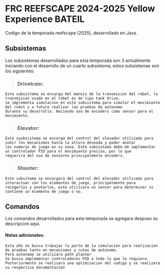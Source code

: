 # FRC REEFSCAPE 2024-2025 Yellow Experience BATEIL

Codigo de la temporada reefscape (2025), desarrollado en Java.


## Subsistemas
Los subsistemas desarrollados para esta temporada son 3 actualmente iniciando con el desarrollo de un cuarto subsistema,
estos subsistemas son los siguientes:

>  ### Drivetrain:
    Este subsistema se encarga del manejo de la transmision del robot, la transmision usada en el robot es de tipo tank drive,
    se implementa simulacion en este subsistema para simular el movimiento del robot y a futuro realizar las pruebas de autonomo
    durante su desarrollo. Haciendo uso de encoders como sensor para el movimiento.

>  ### Elevator:
    Este susbsistema se encarga del control del elevador utilizado para subir los mecanismos hasta la altura deseada y poder anotar
    los numeros de juego en su zona. Este subsistema debe de implementar un controlador PID para el movimiento preciso, por lo que
    requerira del uso de sensores principalmente encoders.

> ### Shooter:
    Este subsitema se encargara del control del elevador utilizado para interactuar con los elementos de juego, principalmente para
    recogerlos y anotarlos, este utilizara un sensor para determinar si contiene un elemento de juego o no.

## Comandos
Los comandos desarrollados para esta temporada se agregara despues su descripcion aqui.

#### Notas adicionales:
    Este año se busca trabajar la parte de la simulacion para realizacion de pruebas tanto en mecanismos y rutas de autonomo.
    Para autonomo se utilizara path planner
    Se busca implementar controladores PID a todo lo que lo requiera
    Posteriormente se realizara una optimizacion del codigo y se realizara su respectiva documentacion